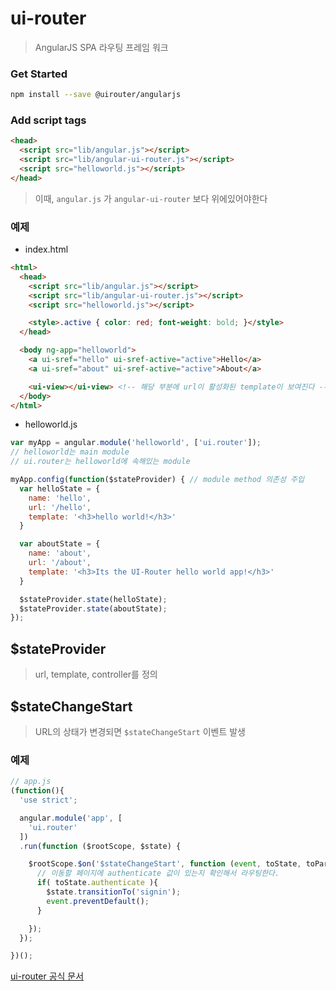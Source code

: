 # ui-router

> AngularJS SPA 라우팅 프레임 워크



### Get Started

~~~~sh
npm install --save @uirouter/angularjs
~~~~



### Add script tags

~~~html
<head>
  <script src="lib/angular.js"></script>
  <script src="lib/angular-ui-router.js"></script>
  <script src="helloworld.js"></script>
</head>
~~~

> 이때, `angular.js` 가 `angular-ui-router` 보다 위에있어야한다 



### 예제

- index.html

~~~html
<html>
  <head>
    <script src="lib/angular.js"></script>
    <script src="lib/angular-ui-router.js"></script>
    <script src="helloworld.js"></script>

    <style>.active { color: red; font-weight: bold; }</style>
  </head>

  <body ng-app="helloworld">
    <a ui-sref="hello" ui-sref-active="active">Hello</a>
    <a ui-sref="about" ui-sref-active="active">About</a>

    <ui-view></ui-view> <!-- 해당 부분에 url이 활성화된 template이 보여진다 -->
  </body>
</html>
~~~

- helloworld.js

~~~js
var myApp = angular.module('helloworld', ['ui.router']);
// helloworld는 main module
// ui.router는 helloworld에 속해있는 module

myApp.config(function($stateProvider) { // module method 의존성 주입
  var helloState = {
    name: 'hello',
    url: '/hello',
    template: '<h3>hello world!</h3>'
  }

  var aboutState = {
    name: 'about',
    url: '/about',
    template: '<h3>Its the UI-Router hello world app!</h3>'
  }

  $stateProvider.state(helloState);
  $stateProvider.state(aboutState);
});
~~~



## $stateProvider

> url, template, controller를 정의



## $stateChangeStart

> URL의 상태가 변경되면 `$stateChangeStart` 이벤트 발생

### 예제

~~~js
// app.js
(function(){
  'use strict';

  angular.module('app', [
    'ui.router'
  ])
  .run(function ($rootScope, $state) {

    $rootScope.$on('$stateChangeStart', function (event, toState, toParams, fromState, fromParams) {
      // 이동할 페이지에 authenticate 값이 있는지 확인해서 라우팅한다.
      if( toState.authenticate ){
        $state.transitionTo('signin');
        event.preventDefault();
      }

    });
  });

})();
~~~





[ui-router 공식 문서](https://ui-router.github.io/)
